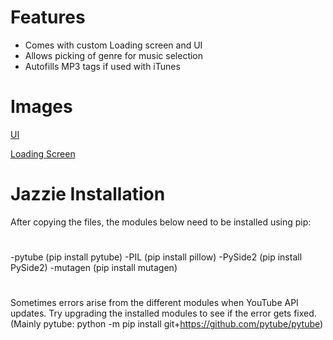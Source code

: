 # Features
- Comes with custom Loading screen and UI
- Allows picking of genre for music selection
- Autofills MP3 tags if used with iTunes
 
# Images

[UI](github.com/McKayMower/Jazzie/Jazzie_UI.png)

[Loading Screen](github.com/McKayMower/Jazzie/jazzie_loading.png)


# Jazzie Installation
After copying the files, the modules below need to be installed using pip:
# 
-pytube (pip install pytube)
-PIL (pip install pillow)
-PySide2 (pip install PySide2)
-mutagen (pip install mutagen)
# 
Sometimes errors arise from the different modules when YouTube API updates. Try upgrading the installed modules to see if the error gets fixed. (Mainly pytube: python -m pip install git+https://github.com/pytube/pytube)
